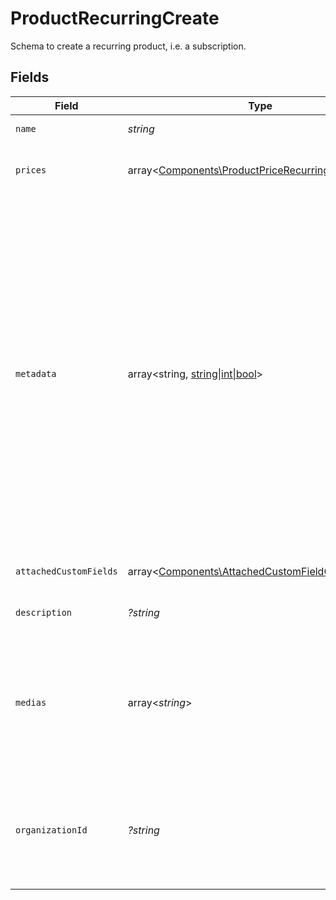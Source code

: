 # ProductRecurringCreate

Schema to create a recurring product, i.e. a subscription.


## Fields

| Field                                                                                                                                                                                                                                                                                        | Type                                                                                                                                                                                                                                                                                         | Required                                                                                                                                                                                                                                                                                     | Description                                                                                                                                                                                                                                                                                  |
| -------------------------------------------------------------------------------------------------------------------------------------------------------------------------------------------------------------------------------------------------------------------------------------------- | -------------------------------------------------------------------------------------------------------------------------------------------------------------------------------------------------------------------------------------------------------------------------------------------- | -------------------------------------------------------------------------------------------------------------------------------------------------------------------------------------------------------------------------------------------------------------------------------------------- | -------------------------------------------------------------------------------------------------------------------------------------------------------------------------------------------------------------------------------------------------------------------------------------------- |
| `name`                                                                                                                                                                                                                                                                                       | *string*                                                                                                                                                                                                                                                                                     | :heavy_check_mark:                                                                                                                                                                                                                                                                           | The name of the product.                                                                                                                                                                                                                                                                     |
| `prices`                                                                                                                                                                                                                                                                                     | array<[Components\ProductPriceRecurringFixedCreate](../../Models/Components/ProductPriceRecurringFixedCreate.md)>                                                                                                                                                                            | :heavy_check_mark:                                                                                                                                                                                                                                                                           | List of available prices for this product.                                                                                                                                                                                                                                                   |
| `metadata`                                                                                                                                                                                                                                                                                   | array<string, [string\|int\|bool](../../Models/Components/ProductRecurringCreateMetadata.md)>                                                                                                                                                                                                | :heavy_minus_sign:                                                                                                                                                                                                                                                                           | Key-value object allowing you to store additional information.<br/><br/>The key must be a string with a maximum length of **40 characters**.<br/>The value must be either:<br/><br/>* A string with a maximum length of **500 characters**<br/>* An integer<br/>* A boolean<br/><br/>You can store up to **50 key-value pairs**. |
| `attachedCustomFields`                                                                                                                                                                                                                                                                       | array<[Components\AttachedCustomFieldCreate](../../Models/Components/AttachedCustomFieldCreate.md)>                                                                                                                                                                                          | :heavy_minus_sign:                                                                                                                                                                                                                                                                           | List of custom fields to attach.                                                                                                                                                                                                                                                             |
| `description`                                                                                                                                                                                                                                                                                | *?string*                                                                                                                                                                                                                                                                                    | :heavy_minus_sign:                                                                                                                                                                                                                                                                           | The description of the product.                                                                                                                                                                                                                                                              |
| `medias`                                                                                                                                                                                                                                                                                     | array<*string*>                                                                                                                                                                                                                                                                              | :heavy_minus_sign:                                                                                                                                                                                                                                                                           | List of file IDs. Each one must be on the same organization as the product, of type `product_media` and correctly uploaded.                                                                                                                                                                  |
| `organizationId`                                                                                                                                                                                                                                                                             | *?string*                                                                                                                                                                                                                                                                                    | :heavy_minus_sign:                                                                                                                                                                                                                                                                           | The ID of the organization owning the product. **Required unless you use an organization token.**                                                                                                                                                                                            |
